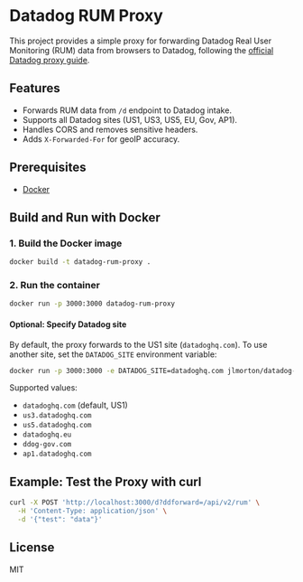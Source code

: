 # Datadog RUM Proxy

This project provides a simple proxy for forwarding Datadog Real User Monitoring (RUM) data from browsers to Datadog, following the [official Datadog proxy guide](https://docs.datadoghq.com/real_user_monitoring/guide/proxy-rum-data/?tab=npm).

## Features
- Forwards RUM data from `/d` endpoint to Datadog intake.
- Supports all Datadog sites (US1, US3, US5, EU, Gov, AP1).
- Handles CORS and removes sensitive headers.
- Adds `X-Forwarded-For` for geoIP accuracy.

## Prerequisites
- [Docker](https://www.docker.com/get-started)

## Build and Run with Docker

### 1. Build the Docker image
```sh
docker build -t datadog-rum-proxy .
```

### 2. Run the container
```sh
docker run -p 3000:3000 datadog-rum-proxy
```

#### Optional: Specify Datadog site
By default, the proxy forwards to the US1 site (`datadoghq.com`). To use another site, set the `DATADOG_SITE` environment variable:

```sh
docker run -p 3000:3000 -e DATADOG_SITE=datadoghq.com jlmorton/datadog-rum-proxy:1.0
```

Supported values:
- `datadoghq.com` (default, US1)
- `us3.datadoghq.com`
- `us5.datadoghq.com`
- `datadoghq.eu`
- `ddog-gov.com`
- `ap1.datadoghq.com`


## Example: Test the Proxy with curl

```sh
curl -X POST 'http://localhost:3000/d?ddforward=/api/v2/rum' \
  -H 'Content-Type: application/json' \
  -d '{"test": "data"}'
```

## License
MIT 
